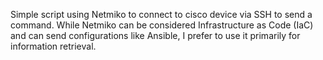 Simple script using Netmiko to connect to cisco device via SSH to send a command.
While Netmiko can be considered Infrastructure as Code (IaC) and can send configurations like Ansible, I prefer to use it primarily for information retrieval.

